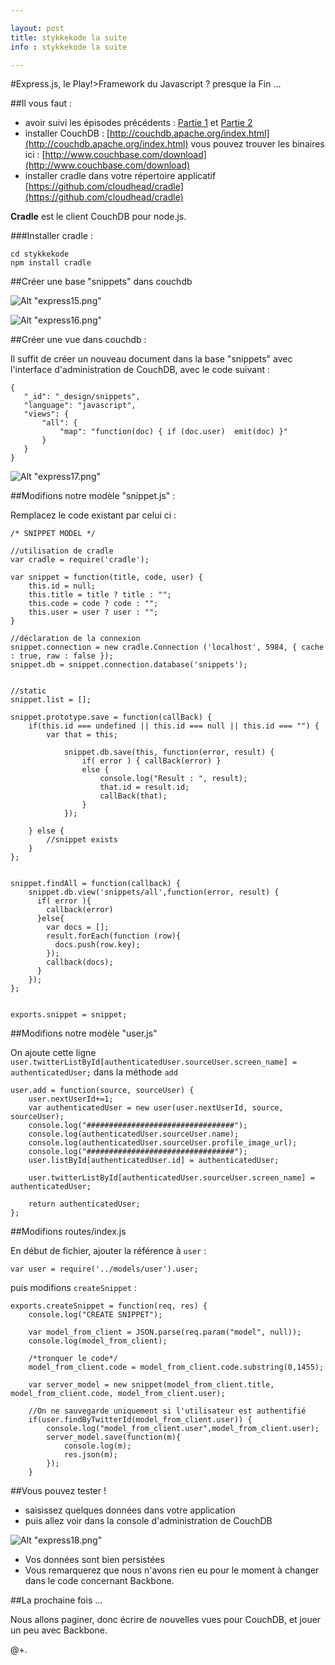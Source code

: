 ```yaml
---

layout: post
title: stykkekode la suite
info : stykkekode la suite

---
```


#Express.js, le Play!>Framework du Javascript ? presque la Fin ...

##Il vous faut :

- avoir suivi les épisodes précédents : [Partie 1](http://k33g.github.com/2012/02/19/EXPRESSJS_IS_PLAY.html) et [Partie 2](http://k33g.github.com/2012/02/26/EXPRESSJS-RETURN.html)
- installer CouchDB : [http://couchdb.apache.org/index.html](http://couchdb.apache.org/index.html) vous pouvez trouver les binaires ici : [http://www.couchbase.com/download](http://www.couchbase.com/download)
- installer cradle dans votre répertoire applicatif [https://github.com/cloudhead/cradle](https://github.com/cloudhead/cradle)

**Cradle** est le client CouchDB pour node.js.

###Installer cradle :

    cd stykkekode
    npm install cradle

##Créer une base "snippets" dans couchdb

![Alt "express15.png"](https://github.com/k33g/k33g.github.com/raw/master/images/express15.png)

![Alt "express16.png"](https://github.com/k33g/k33g.github.com/raw/master/images/express16.png)

##Créer une vue dans couchdb :

Il suffit de créer un nouveau document dans la base "snippets" avec l'interface d'administration de CouchDB, avec le code suivant :


    {
       "_id": "_design/snippets",
       "language": "javascript",
       "views": {
           "all": {
               "map": "function(doc) { if (doc.user)  emit(doc) }"
           }
       }
    }


![Alt "express17.png"](https://github.com/k33g/k33g.github.com/raw/master/images/express17.png)

##Modifions notre modèle "snippet.js" :

Remplacez le code existant par celui ci :


    /* SNIPPET MODEL */

    //utilisation de cradle
    var cradle = require('cradle');

    var snippet = function(title, code, user) {
        this.id = null;
        this.title = title ? title : "";
        this.code = code ? code : "";
        this.user = user ? user : "";
    }

    //déclaration de la connexion
    snippet.connection = new cradle.Connection ('localhost', 5984, { cache : true, raw : false });
    snippet.db = snippet.connection.database('snippets');


    //static
    snippet.list = [];

    snippet.prototype.save = function(callBack) {
        if(this.id === undefined || this.id === null || this.id === "") {
            var that = this;

                snippet.db.save(this, function(error, result) {
                    if( error ) { callBack(error) }
                    else {
                        console.log("Result : ", result);
                        that.id = result.id;
                        callBack(that);
                    }
                });

        } else {
            //snippet exists
        }
    };


    snippet.findAll = function(callback) {
        snippet.db.view('snippets/all',function(error, result) {
          if( error ){
            callback(error)
          }else{
            var docs = [];
            result.forEach(function (row){
              docs.push(row.key);
            });
            callback(docs);
          }
        });
    };


    exports.snippet = snippet;


##Modifions notre modèle "user.js"

On ajoute cette ligne `user.twitterListById[authenticatedUser.sourceUser.screen_name] = authenticatedUser;` dans la méthode `add`


    user.add = function(source, sourceUser) {
        user.nextUserId+=1;
        var authenticatedUser = new user(user.nextUserId, source, sourceUser);
        console.log("#################################");
        console.log(authenticatedUser.sourceUser.name);
        console.log(authenticatedUser.sourceUser.profile_image_url);
        console.log("#################################");
        user.listById[authenticatedUser.id] = authenticatedUser;

        user.twitterListById[authenticatedUser.sourceUser.screen_name] = authenticatedUser;

        return authenticatedUser;
    };


##Modifions routes/index.js

En début de fichier, ajouter la référence à `user` :

    var user = require('../models/user').user;

puis modifions `createSnippet` :


    exports.createSnippet = function(req, res) {
    	console.log("CREATE SNIPPET");

    	var model_from_client = JSON.parse(req.param("model", null));
    	console.log(model_from_client);

    	/*tronquer le code*/
    	model_from_client.code = model_from_client.code.substring(0,1455);

    	var server_model = new snippet(model_from_client.title, model_from_client.code, model_from_client.user);

    	//On ne sauvegarde uniquement si l'utilisateur est authentifié
    	if(user.findByTwitterId(model_from_client.user)) {
    		console.log("model_from_client.user",model_from_client.user);
    		server_model.save(function(m){
    			console.log(m);
    			res.json(m);
    		});
    	}



##Vous pouvez tester !

- saisissez quelques données dans votre application
- puis allez voir dans la console d'administration de CouchDB

![Alt "express18.png"](https://github.com/k33g/k33g.github.com/raw/master/images/express18.png)

- Vos données sont bien persistées
- Vous remarquerez que nous n'avons rien eu pour le moment à changer dans le code concernant Backbone.

##La prochaine fois ...

Nous allons paginer, donc écrire de nouvelles vues pour CouchDB, et jouer un peu avec Backbone.

@+.

